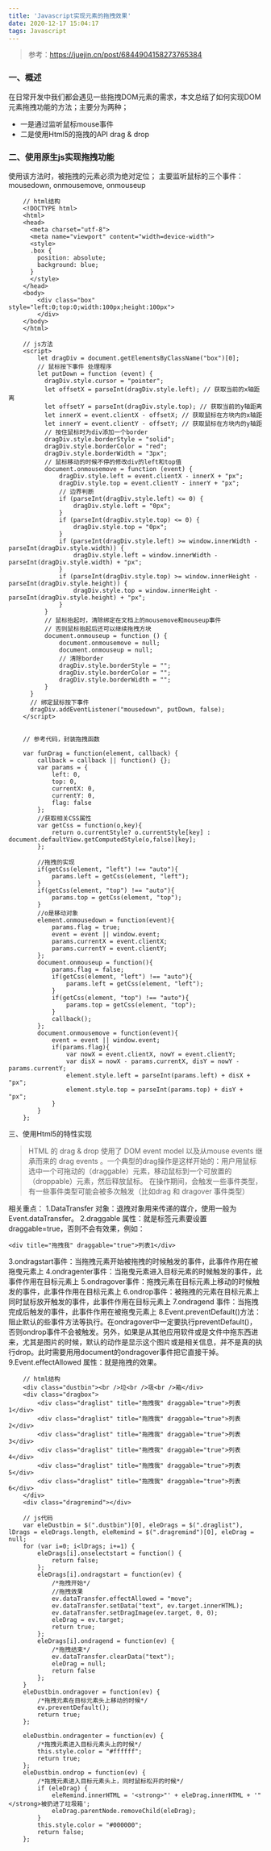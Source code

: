 ```yaml
---
title: 'Javascript实现元素的拖拽效果'
date: 2020-12-17 15:04:17
tags: Javascript
---
```

> 参考：https://juejin.cn/post/6844904158273765384

### 一、概述
在日常开发中我们都会遇见一些拖拽DOM元素的需求，本文总结了如何实现DOM元素拖拽功能的方法；主要分为两种；

- 一是通过监听鼠标mouse事件
- 二是使用Html5的拖拽的API drag & drop

<!--more-->
### 二、使用原生js实现拖拽功能
使用该方法时，被拖拽的元素必须为绝对定位；
主要监听鼠标的三个事件：mousedown, onmousemove, onmouseup

        // html结构
        <!DOCTYPE html>
        <html>
        <head>
          <meta charset="utf-8">
          <meta name="viewport" content="width=device-width">
          <style>
          .box {
            position: absolute;
            background: blue;
          }
          </style>
        </head>
        <body>
            <div class="box" style="left:0;top:0;width:100px;height:100px">
            </div>
        </body>
        </html>

        // js方法
        <script>
            let dragDiv = document.getElementsByClassName("box")[0];
            // 鼠标按下事件 处理程序
            let putDown = function (event) {
              dragDiv.style.cursor = "pointer";
              let offsetX = parseInt(dragDiv.style.left); // 获取当前的x轴距离
              let offsetY = parseInt(dragDiv.style.top); // 获取当前的y轴距离
              let innerX = event.clientX - offsetX; // 获取鼠标在方块内的x轴距
              let innerY = event.clientY - offsetY; // 获取鼠标在方块内的y轴距
              // 按住鼠标时为div添加一个border
              dragDiv.style.borderStyle = "solid";
              dragDiv.style.borderColor = "red";
              dragDiv.style.borderWidth = "3px";
              // 鼠标移动的时候不停的修改div的left和top值
              document.onmousemove = function (event) {
                  dragDiv.style.left = event.clientX - innerX + "px";
                  dragDiv.style.top = event.clientY - innerY + "px";
                  // 边界判断
                  if (parseInt(dragDiv.style.left) <= 0) {
                      dragDiv.style.left = "0px";
                  }
                  if (parseInt(dragDiv.style.top) <= 0) {
                      dragDiv.style.top = "0px";
                  }
                  if (parseInt(dragDiv.style.left) >= window.innerWidth - parseInt(dragDiv.style.width)) {
                      dragDiv.style.left = window.innerWidth - parseInt(dragDiv.style.width) + "px";
                  }
                  if (parseInt(dragDiv.style.top) >= window.innerHeight - parseInt(dragDiv.style.height)) {
                      dragDiv.style.top = window.innerHeight - parseInt(dragDiv.style.height) + "px";
                  }
              }
              // 鼠标抬起时，清除绑定在文档上的mousemove和mouseup事件
              // 否则鼠标抬起后还可以继续拖拽方块
              document.onmouseup = function () {
                  document.onmousemove = null;
                  document.onmouseup = null;
                  // 清除border
                  dragDiv.style.borderStyle = "";
                  dragDiv.style.borderColor = "";
                  dragDiv.style.borderWidth = "";
              }
          }
          // 绑定鼠标按下事件
          dragDiv.addEventListener("mousedown", putDown, false);
        </script>


        // 参考代码，封装拖拽函数

        var funDrag = function(element, callback) {
            callback = callback || function() {};
            var params = {
                left: 0,
                top: 0,
                currentX: 0,
                currentY: 0,
                flag: false
            };
            //获取相关CSS属性
            var getCss = function(o,key){
                return o.currentStyle? o.currentStyle[key] : document.defaultView.getComputedStyle(o,false)[key];     
            };
            
            //拖拽的实现
            if(getCss(element, "left") !== "auto"){
                params.left = getCss(element, "left");
            }
            if(getCss(element, "top") !== "auto"){
                params.top = getCss(element, "top");
            }
            //o是移动对象
            element.onmousedown = function(event){
                params.flag = true;
                event = event || window.event;
                params.currentX = event.clientX;
                params.currentY = event.clientY;
            };
            document.onmouseup = function(){
                params.flag = false;    
                if(getCss(element, "left") !== "auto"){
                    params.left = getCss(element, "left");
                }
                if(getCss(element, "top") !== "auto"){
                    params.top = getCss(element, "top");
                }
                callback();
            };
            document.onmousemove = function(event){
                event = event || window.event;
                if(params.flag){
                    var nowX = event.clientX, nowY = event.clientY;
                    var disX = nowX - params.currentX, disY = nowY - params.currentY;
                    element.style.left = parseInt(params.left) + disX + "px";
                    element.style.top = parseInt(params.top) + disY + "px";
                }
            }    
        };

三、使用Html5的特性实现
> HTML 的 drag & drop 使用了 DOM event model 以及从mouse events 继承而来的 drag events 。一个典型的drag操作是这样开始的：用户用鼠标选中一个可拖动的（draggable）元素，移动鼠标到一个可放置的（droppable）元素，然后释放鼠标。 在操作期间，会触发一些事件类型，有一些事件类型可能会被多次触发（比如drag 和 dragover 事件类型）

相关重点：
1.DataTransfer 对象：退拽对象用来传递的媒介，使用一般为Event.dataTransfer。
2.draggable 属性：就是标签元素要设置draggable=true，否则不会有效果，例如：
    
    <div title="拖拽我" draggable="true">列表1</div>

3.ondragstart事件：当拖拽元素开始被拖拽的时候触发的事件，此事件作用在被拖曳元素上
4.ondragenter事件：当拖曳元素进入目标元素的时候触发的事件，此事件作用在目标元素上
5.ondragover事件：拖拽元素在目标元素上移动的时候触发的事件，此事件作用在目标元素上
6.ondrop事件：被拖拽的元素在目标元素上同时鼠标放开触发的事件，此事件作用在目标元素上
7.ondragend 事件：当拖拽完成后触发的事件，此事件作用在被拖曳元素上
8.Event.preventDefault()方法：阻止默认的些事件方法等执行。在ondragover中一定要执行preventDefault()，否则ondrop事件不会被触发。另外，如果是从其他应用软件或是文件中拖东西进来，尤其是图片的时候，默认的动作是显示这个图片或是相关信息，并不是真的执行drop。此时需要用用document的ondragover事件把它直接干掉。
9.Event.effectAllowed 属性：就是拖拽的效果。

        // html结构
        <div class="dustbin"><br />垃<br />圾<br />箱</div>
        <div class="dragbox">
            <div class="draglist" title="拖拽我" draggable="true">列表1</div>
            <div class="draglist" title="拖拽我" draggable="true">列表2</div>
            <div class="draglist" title="拖拽我" draggable="true">列表3</div>
            <div class="draglist" title="拖拽我" draggable="true">列表4</div>
            <div class="draglist" title="拖拽我" draggable="true">列表5</div>
            <div class="draglist" title="拖拽我" draggable="true">列表6</div>
        </div>
        <div class="dragremind"></div>

        // js代码
        var eleDustbin = $(".dustbin")[0], eleDrags = $(".draglist"), lDrags = eleDrags.length, eleRemind = $(".dragremind")[0], eleDrag = null;
        for (var i=0; i<lDrags; i+=1) {
            eleDrags[i].onselectstart = function() {
                return false;
            };
            eleDrags[i].ondragstart = function(ev) {
                /*拖拽开始*/
                //拖拽效果
                ev.dataTransfer.effectAllowed = "move";
                ev.dataTransfer.setData("text", ev.target.innerHTML);
                ev.dataTransfer.setDragImage(ev.target, 0, 0);
                eleDrag = ev.target;
                return true;
            };
            eleDrags[i].ondragend = function(ev) {
                /*拖拽结束*/
                ev.dataTransfer.clearData("text");
                eleDrag = null;
                return false
            };
        }
        eleDustbin.ondragover = function(ev) {
            /*拖拽元素在目标元素头上移动的时候*/
            ev.preventDefault();
            return true;
        };

        eleDustbin.ondragenter = function(ev) {
            /*拖拽元素进入目标元素头上的时候*/
            this.style.color = "#ffffff";
            return true;
        };
        eleDustbin.ondrop = function(ev) {
            /*拖拽元素进入目标元素头上，同时鼠标松开的时候*/
            if (eleDrag) {
                eleRemind.innerHTML = '<strong>"' + eleDrag.innerHTML + '"</strong>被扔进了垃圾箱';
                eleDrag.parentNode.removeChild(eleDrag);
            }
            this.style.color = "#000000";
            return false;
        };